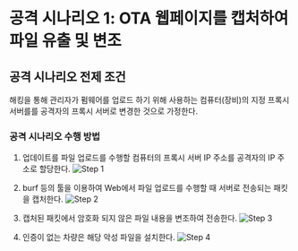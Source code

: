 # 공격 시나리오 1: OTA 웹페이지를 캡처하여 파일 유출 및 변조

## 공격 시나리오 전제 조건
해킹을 통해 관리자가 펌웨어를 업로드 하기 위해 사용하는 컴퓨터(장비)의 지정 프록시 서버를를 공격자의 프록시 서버로 변경한 것으로 가정한다.

### 공격 시나리오 수행 방법
1. 업데이트를 파일 업로드를 수행할 컴퓨터의 프록시 서버 IP 주소를 공격자의 IP 주소로 할당한다.
   ![Step 1](path/to/image1.png)

2. burf 등의 툴을 이용하여 Web에서 파일 업로드를 수행할 때 서버로 전송되는 패킷을 캡처한다.
   ![Step 2](path/to/image2.png)

3. 캡처된 패킷에서 암호화 되지 않은 파일 내용을 변조하여 전송한다.
   ![Step 3](path/to/image3.png)

4. 인증이 없는 차량은 해당 악성 파일을 설치한다.
   ![Step 4](path/to/image4.png)
